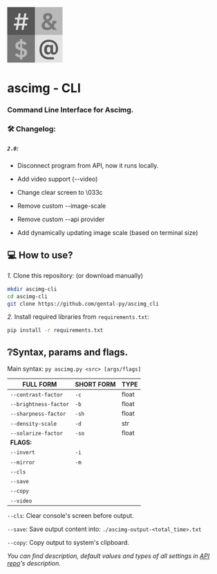 <img title="Logo" src="https://github.com/gental-py/ascimg/blob/main/assets/logo.png?raw=true" alt="Logo" data-align="inline" width="128">

# ascimg - CLI

### Command Line Interface for Ascimg.

### 🛠️ Changelog:

##### `2.0`:

* Disconnect program from API, now it runs locally.

* Add video support (--video)

* Change clear screen to \033c

* Remove custom --image-scale

* Remove custom --api provider

* Add dynamically updating image scale (based on terminal size)
  
  

## 💻 How to use?

*1.* Clone this repository: (or download manually)

```bash
mkdir ascimg-cli
cd ascimg-cli
git clone https://github.com/gental-py/ascimg_cli
```

*2.* Install required libraries from `requirements.txt`:

```bash
pip install -r requirements.txt
```

## ❔Syntax, params and flags.

Main syntax: `py ascimg.py <src> [args/flags]`

| **FULL FORM**         | **SHORT FORM** | **TYPE** |
| --------------------- | -------------- | -------- |
| `--contrast-factor`   | `-c`           | float    |
| `--brightness-factor` | `-b`           | float    |
| `--sharpness-factor`  | `-sh`          | float    |
| `--density-scale`     | `-d`           | str      |
| `--solarize-factor`   | `-so`          | float    |
| **FLAGS:**            |                |          |
| `--invert`            | `-i`           |          |
| `--mirror`            | `-m`           |          |
| `--cls`               |                |          |
| `--save`              |                |          |
| `--copy`              |                |          |
| `--video`             |                |          |

`--cls`: Clear console's screen before output.

`--save`: Save output content into: `./ascimg-output-<total_time>.txt`

`--copy`: Copy output to system's clipboard.

*You can find description, default values and types of all settings in [API repo](https://github.com/gental-py/ascimg_api)'s description.* 


